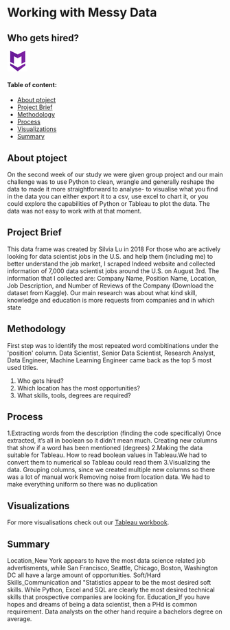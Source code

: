 # Working with Messy Data
## Who gets hired?

![alt text](https://github.com/adam-p/markdown-here/raw/master/src/common/images/icon48.png "Logo Title Text 1")


#### Table of content:
* [About ptoject](https://github.com/mishogavasheli/Working_with_Messy_Data/edit/main/README.md#:~:text=Result%20as%20sumery-,About%20ptoject,-On%20the%20second)
* [Project Brief](https://github.com/mishogavasheli/Working_with_Messy_Data/edit/main/README.md#:~:text=at%20that%20moment.-,Project%20Brief,-This%20data%20frame)
* [Methodology](https://github.com/mishogavasheli/Working_with_Messy_Data/edit/main/README.md#:~:text=in%20which%20state-,Methodology,-First%20step%20was)
* [Process](https://github.com/mishogavasheli/Working_with_Messy_Data/edit/main/README.md#:~:text=degrees%20are%20required%3F-,Process,-1.Extracting%20words) 
* [Visualizations](https://github.com/mishogavasheli/Working_with_Messy_Data/edit/main/README.md#:~:text=was%20no%20duplication-,Visualizations,-For%20more%20visualisations)
* [Summary](https://github.com/mishogavasheli/Working_with_Messy_Data/edit/main/README.md#:~:text=our%20Tableau%20workbook.-,Summary,-Location_New%20York%20appears)




## About ptoject
On the second week of our study we were given group project and our  main challenge was to use Python to clean, wrangle and generally reshape the data to made it more straightforward to analyse- to visualise what you find in the data you can either export it to a csv, use excel to chart it, or you could explore the capabilities of Python or Tableau to plot the data.  The data was not easy to work with at that moment.



## Project Brief
This data frame was created by Silvia Lu in 2018 For those who are actively looking for data scientist jobs in the U.S. and help them (including me) to better understand the job market, I scraped Indeed website and collected information of 7,000 data scientist jobs around the U.S. on August 3rd. The information that I collected are: Company Name, Position Name, Location, Job Description, and Number of Reviews of the Company (Download the dataset from Kaggle). 
Our main research was about what kind skill, knowledge and education is more requests from companies and in which state




## Methodology
First step was to identify the most repeated word combitinations under the 'position' column. Data Scientist, Senior Data Scientist, Research Analyst, Data Engineer, Machine Learning Engineer came back as the top 5 most used titles.
1. Who gets hired?
2. Which location has the most opportunities?
3. What skills, tools, degrees are required?


## Process
1.Extracting words from the description (finding the code specifically) Once extracted, it’s all in boolean so it didn’t mean much. Creating new columns that show if a word has been mentioned (degrees)
2.Making the data suitable for Tableau. How to read boolean values in Tableau.We had to convert them to numerical so Tableau could read them 
3.Visualizing the data. Grouping columns, since we created multiple new columns so there was a lot of manual work 
Removing noise from location data. We had to make everything uniform so there was no duplication



## Visualizations
For more visualisations check out our [Tableau workbook](https://public.tableau.com/app/profile/misho.gavasheli/viz/getafix_16355158200190/Dashboard1).



## Summary
Location_New York appears to have the most data science related job advertisments, while San Francisco, Seattle, Chicago, Boston, Washington DC all have a large amount of opportunities.
Soft/Hard Skills_Communication and "Statistics appear to be the most desired soft skills. While Python, Excel and SQL are clearly the most desired technical skills that prospective companies are looking for.
Education_If you have hopes and dreams of being a data scientist, then a PHd is common requirement. Data analysts on the other hand require a bachelors degree on average. 
